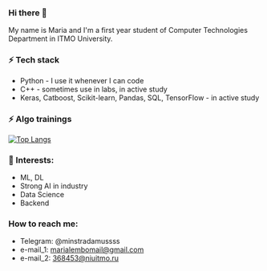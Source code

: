 ### Hi there 👋
My name is Maria and I'm a first year student of Computer Technologies Department in ITMO University.


### ⚡ Tech stack
* Python - I use it whenever I can code
* C++ - sometimes use in labs, in active study
* Keras, Catboost, Scikit-learn, Pandas, SQL, TensorFlow - in active study

### ⚡ Algo trainings


[![Top Langs](https://github-readme-stats.vercel.app/api/top-langs/?username=minstradamuss)](https://github.com/anuraghazra/github-readme-stats)


### 🌱 Interests:
- ML, DL
- Strong AI in industry
- Data Science
- Backend

### How to reach me: 
* Telegram: @minstradamussss
* e-mail_1: marialembomail@gmail.com
* e-mail_2: 368453@niuitmo.ru

